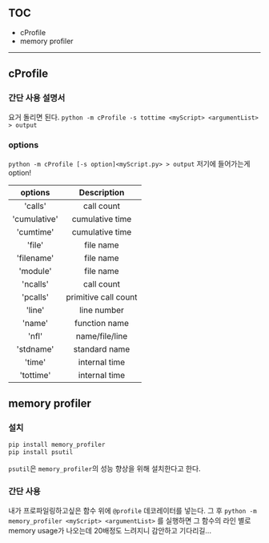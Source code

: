 ## TOC
* cProfile
* memory profiler
---
## cProfile

### 간단 사용 설명서

요거 돌리면 된다.
`python -m cProfile -s tottime <myScript> <argumentList> > output`

### options

`python -m cProfile [-s option]<myScript.py> > output` 저기에 들어가는게 option!

| options | Description |
|:--:|:--:|
|'calls' |call count|
|'cumulative' |cumulative time|
|'cumtime' |cumulative time|
|'file' |file name|
|'filename' |file name|
|'module' |file name|
|'ncalls' |call count|
|'pcalls' |primitive call count|
|'line' |line number|
|'name' |function name|
|'nfl' |name/file/line|
|'stdname' |standard name|
|'time' |internal time|
|'tottime' |internal time|

## memory profiler

### 설치

```bash
pip install memory_profiler
pip install psutil
```
`psutil`은 `memory_profiler`의 성능 향상을 위해 설치한다고 한다.

### 간단 사용

내가 프로파일링하고싶은 함수 위에 `@profile` 데코레이터를 넣는다.
그 후
`python -m memory_profiler <myScript> <argumentList>`
를 실행하면 그 함수의 라인 별로 memory usage가 나오는데 20배정도 느려지니 감안하고 기다리길...